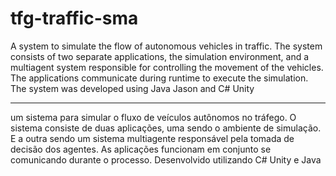 # tfg-traffic-sma

A system to simulate the flow of autonomous vehicles in traffic. 
The system consists of two separate applications, the simulation environment, and a multiagent system responsible for controlling the movement of the vehicles. The applications communicate during runtime to execute the simulation. 
The system was developed using Java Jason and C# Unity

-----------
um sistema para simular o fluxo de veículos autônomos no tráfego.
O sistema consiste de duas aplicações, uma sendo o ambiente de simulação. E a outra sendo um sistema multiagente responsável pela tomada de decisão dos agentes. As aplicações funcionam em conjunto se comunicando durante o processo.
Desenvolvido utilizando C# Unity e Java

